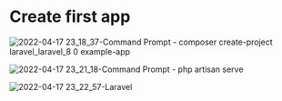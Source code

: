 # Create first app

![2022-04-17 23_18_37-Command Prompt - composer  create-project laravel_laravel_8 0 example-app](https://user-images.githubusercontent.com/55657279/163723786-2d4d2ae1-e0bd-4d31-a4dc-4425c91a3777.png)

![2022-04-17 23_21_18-Command Prompt - php  artisan serve](https://user-images.githubusercontent.com/55657279/163723789-5ab469f9-cc58-4688-a224-1f2d7c5a11ae.png)

![2022-04-17 23_22_57-Laravel](https://user-images.githubusercontent.com/55657279/163723791-5ffe0d49-7916-4c0c-a38b-d738f9d27ee8.png)
